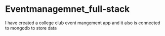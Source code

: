# Eventmanagemnet_full-stack
I have created a college club event mangement app and it also is connected to mongodb to store data
